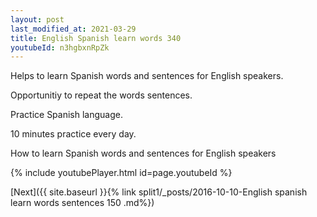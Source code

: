 ```yaml
---
layout: post
last_modified_at: 2021-03-29
title: English Spanish learn words 340 
youtubeId: n3hgbxnRpZk
---
```

 
 
Helps to learn Spanish words and sentences for English speakers.

Opportunitiy to repeat the words sentences. 

Practice Spanish language. 
 
10 minutes practice every day. 
 
How to learn Spanish words and sentences for English speakers 
 
{% include youtubePlayer.html id=page.youtubeId %}
 
 
[Next]({{ site.baseurl }}{% link  split1/_posts/2016-10-10-English spanish learn words sentences 150 .md%})
 
